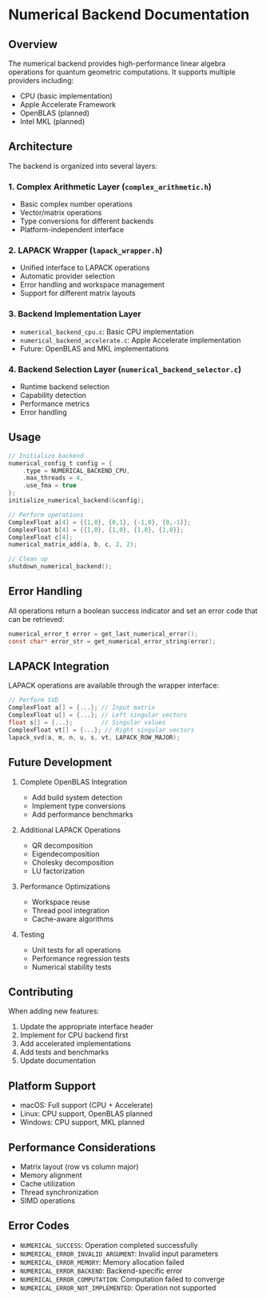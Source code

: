 # Numerical Backend Documentation

## Overview

The numerical backend provides high-performance linear algebra operations for quantum geometric computations. It supports multiple providers including:

- CPU (basic implementation)
- Apple Accelerate Framework
- OpenBLAS (planned)
- Intel MKL (planned)

## Architecture

The backend is organized into several layers:

### 1. Complex Arithmetic Layer (`complex_arithmetic.h`)
- Basic complex number operations
- Vector/matrix operations
- Type conversions for different backends
- Platform-independent interface

### 2. LAPACK Wrapper (`lapack_wrapper.h`)
- Unified interface to LAPACK operations
- Automatic provider selection
- Error handling and workspace management
- Support for different matrix layouts

### 3. Backend Implementation Layer
- `numerical_backend_cpu.c`: Basic CPU implementation
- `numerical_backend_accelerate.c`: Apple Accelerate implementation
- Future: OpenBLAS and MKL implementations

### 4. Backend Selection Layer (`numerical_backend_selector.c`)
- Runtime backend selection
- Capability detection
- Performance metrics
- Error handling

## Usage

```c
// Initialize backend
numerical_config_t config = {
    .type = NUMERICAL_BACKEND_CPU,
    .max_threads = 4,
    .use_fma = true
};
initialize_numerical_backend(&config);

// Perform operations
ComplexFloat a[4] = {{1,0}, {0,1}, {-1,0}, {0,-1}};
ComplexFloat b[4] = {{1,0}, {1,0}, {1,0}, {1,0}};
ComplexFloat c[4];
numerical_matrix_add(a, b, c, 2, 2);

// Clean up
shutdown_numerical_backend();
```

## Error Handling

All operations return a boolean success indicator and set an error code that can be retrieved:

```c
numerical_error_t error = get_last_numerical_error();
const char* error_str = get_numerical_error_string(error);
```

## LAPACK Integration

LAPACK operations are available through the wrapper interface:

```c
// Perform SVD
ComplexFloat a[] = {...}; // Input matrix
ComplexFloat u[] = {...}; // Left singular vectors
float s[] = {...};        // Singular values
ComplexFloat vt[] = {...}; // Right singular vectors
lapack_svd(a, m, n, u, s, vt, LAPACK_ROW_MAJOR);
```

## Future Development

1. Complete OpenBLAS Integration
   - Add build system detection
   - Implement type conversions
   - Add performance benchmarks

2. Additional LAPACK Operations
   - QR decomposition
   - Eigendecomposition
   - Cholesky decomposition
   - LU factorization

3. Performance Optimizations
   - Workspace reuse
   - Thread pool integration
   - Cache-aware algorithms

4. Testing
   - Unit tests for all operations
   - Performance regression tests
   - Numerical stability tests

## Contributing

When adding new features:

1. Update the appropriate interface header
2. Implement for CPU backend first
3. Add accelerated implementations
4. Add tests and benchmarks
5. Update documentation

## Platform Support

- macOS: Full support (CPU + Accelerate)
- Linux: CPU support, OpenBLAS planned
- Windows: CPU support, MKL planned

## Performance Considerations

- Matrix layout (row vs column major)
- Memory alignment
- Cache utilization
- Thread synchronization
- SIMD operations

## Error Codes

- `NUMERICAL_SUCCESS`: Operation completed successfully
- `NUMERICAL_ERROR_INVALID_ARGUMENT`: Invalid input parameters
- `NUMERICAL_ERROR_MEMORY`: Memory allocation failed
- `NUMERICAL_ERROR_BACKEND`: Backend-specific error
- `NUMERICAL_ERROR_COMPUTATION`: Computation failed to converge
- `NUMERICAL_ERROR_NOT_IMPLEMENTED`: Operation not supported
